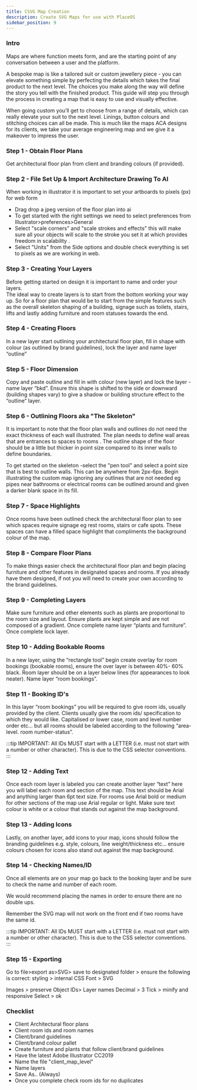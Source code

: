 ```yaml
---
title: CSVG Map Creation
description: Create SVG Maps for use with PlaceOS
sidebar_position: 9
---
```


### Intro

Maps are where function meets form, and are the starting point of any conversation between a user and the platform.

A bespoke map is like a tailored suit or custom jewellery piece - you can elevate something simple by perfecting the details which takes the final product to the next level. 
The choices you make along the way will define the story you tell with the finished product. 
This guide will step you through the process in creating a map that is easy to use and visually effective.

When going custom you’ll get to choose from a range of details, which can really elevate your suit to the next level. 
Linings, button colours and stitching choices can all be made. 
This is much like the maps ACA designs for its clients, we take your average engineering map and we give it a makeover to impress the user.

### Step 1 - Obtain Floor Plans

Get architectural floor plan from client and branding colours (if provided).

### Step 2 - File Set Up & Import Architecture Drawing To AI

When working in illustrator it is important to set your artboards to pixels (px) for web form

- Drag drop a jpeg version of the floor plan into ai
- To get started with the right settings we need to select preferences from Illustrator>preferences>General
- Select "scale corners" and "scale strokes and effects" this will make sure all your objects will scale to the stroke you set it at which provides freedom in scalability .
- Select "Units" from the Side options and double check everything is set to pixels as we are working in web.

### Step 3 - Creating Your Layers

Before getting started on design it is important to name and order your layers.  
The ideal way to create layers is to start from the bottom working your way up. 
So for a floor plan that would be to start from the simple features such as the overall skeleton shaping of a building, signage such as toilets, stairs, lifts and lastly adding furniture and room statuses towards the end.

### Step 4 - Creating Floors

In a new layer start outlining your architectural floor plan, fill in shape with colour (as outlined by brand guidelines), lock the layer and name layer “outline”

### Step 5 - Floor Dimension

Copy and paste outline and fill in with colour (new layer) and lock the layer - name layer “bkd”. 
Ensure this shape is shifted to the side or downward (building shapes vary) to give a shadow or building structure effect to the “outline” layer.

### Step 6 - Outlining Floors aka "The Skeleton"

It is important to note that the floor plan walls and outlines do not need the exact thickness of each wall illustrated. 
The plan needs to define wall areas that are entrances to spaces to rooms . 
The outline shape of the floor should be a little but thicker in point size compared to its inner walls to define boundaries. 

To get started on the skeleton -select the "pen tool" and select a point size that is best to outline walls. 
This can be anywhere from 2px-6px. 
Begin illustrating the custom map ignoring any outlines that are not needed eg pipes near bathrooms or electrical rooms can be outlined around and given a darker blank space in its fill.

### Step 7 - Space Highlights

Once rooms have been outlined check the architectural floor plan to see which spaces require signage eg rest rooms, stairs or cafe spots. 
These spaces can have a filled space highlight that compliments the background colour of the map.

### Step 8 - Compare Floor Plans

To make things easier check the architectural floor plan and begin placing furniture and other features in designated spaces and rooms. 
If you already have them designed, if not you will need to create your own according to the brand guidelines.

### Step 9 - Completing Layers

Make sure furniture and other elements such as plants are proportional to the room size and layout. 
Ensure plants are kept simple and are not composed of a gradient. 
Once complete name layer “plants and furniture”. 
Once complete lock layer.

### Step 10 - Adding Bookable Rooms

In a new layer, using the “rectangle tool” begin create overlay for room bookings (bookable rooms), ensure the over layer is between 40%- 60% black. Room layer should be on a layer below lines (for appearances to look neater). 
Name layer “room bookings”.

### Step 11 - Booking ID's

In this layer “room bookings” you will be required to give room ids, usually provided by the client. 
Clients usually give the room ids/ specification to which they would like. 
Capitalised or lower case, room and level number order etc... but all rooms should be labeled according to the following “area- level. room number-status”.

:::tip
IMPORTANT: All IDs MUST start with a LETTER (i.e. must not start with a number or other character). 
This is due to the CSS selector conventions.
:::

### Step 12 - Adding Text

Once each room layer is labeled you can create another layer “text” here you will label each room and section of the map. 
This text should be Arial and anything larger than 6pt text size. 
For rooms use Arial bold or medium for other sections of the map use Arial regular or light. 
Make sure text colour is white or a colour that stands out against the map background.

### Step 13 - Adding Icons

Lastly, on another layer, add icons to your map, icons should follow the branding guidelines e.g. style, colours, line weight/thickness etc... ensure colours chosen for icons also stand out against the map background.

### Step 14 - Checking Names/ID

Once all elements are on your map go back to the booking layer and be sure to check the name and number of each room. 

We would recommend placing the names in order to ensure there are no double ups. 

Remember the SVG map will not work on the front end if two rooms have the same id.

:::tip
IMPORTANT: All IDs MUST start with a LETTER (i.e. must not start with a number or other character). 
This is due to the CSS selector conventions.
:::

### Step 15 - Exporting

Go to file>export as>SVG> save to designated folder > ensure the following is correct:
styling > internal CSS
Font > SVG

Images > preserve
Object IDs> Layer names Decimal > 3
Tick > minify and responsive Select > ok

### Checklist

- Client Architectural floor plans
- Client room ids and room names
- Client/brand guidelines
- Client/brand colour pallet
- Create furniture and plants that follow client/brand guidelines
- Have the latest Adobe Illustrator CC2019
- Name the file "client_map_level"
- Name layers
- Save As.. (Always)
- Once you complete check room ids for no duplicates